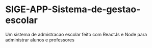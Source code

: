 # SIGE-APP-Sistema-de-gestao-escolar
Um sistema de admistracao escolar feito com ReactJs e Node para administrar alunos e professores
